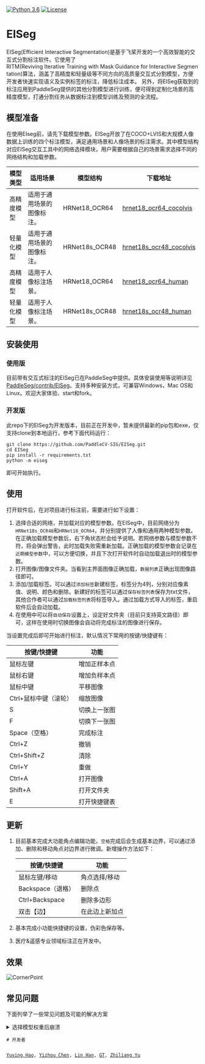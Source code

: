 [![Python 3.6](https://img.shields.io/badge/python-3.6+-blue.svg)](https://www.python.org/downloads/release/python-360/) [![License](https://img.shields.io/badge/license-Apache%202-blue.svg)](LICENSE)
<!-- [![GitHub release](https://img.shields.io/github/release/Naereen/StrapDown.js.svg)](https://github.com/PaddleCV-SIG/iseg/releases) -->

# EISeg

EISeg(Efficient Interactive Segmentation)是基于飞桨开发的一个高效智能的交互式分割标注软件。它使用了RITM(Reviving Iterative Training with Mask Guidance for Interactive Segmentation)算法，涵盖了高精度和轻量级等不同方向的高质量交互式分割模型，方便开发者快速实现语义及实例标签的标注，降低标注成本。 另外，将EISeg获取到的标注应用到PaddleSeg提供的其他分割模型进行训练，便可得到定制化场景的高精度模型，打通分割任务从数据标注到模型训练及预测的全流程。



## 模型准备

在使用EIseg前，请先下载模型参数。EISeg开放了在COCO+LVIS和大规模人像数据上训练的四个标注模型，满足通用场景和人像场景的标注需求。其中模型结构对应EISeg交互工具中的网络选择模块，用户需要根据自己的场景需求选择不同的网络结构和加载参数。

| 模型类型 | 适用场景 | 模型结构 | 下载地址|
| --- | --- | --- | ---|
| 高精度模型  | 适用于通用场景的图像标注。 |HRNet18_OCR64 | [hrnet18_ocr64_cocolvis](https://bj.bcebos.com/paddleseg/dygraph/interactive_segmentation/ritm/hrnet18_ocr64_cocolvis.pdparams) |
| 轻量化模型  | 适用于通用场景的图像标注。 |HRNet18s_OCR48 | [hrnet18s_ocr48_cocolvis](https://bj.bcebos.com/paddleseg/dygraph/interactive_segmentation/ritm/hrnet18s_ocr48_cocolvis.pdparams) |
| 高精度模型  | 适用于人像标注场景。 |HRNet18_OCR64 | [hrnet18_ocr64_human](https://bj.bcebos.com/paddleseg/dygraph/interactive_segmentation/ritm/hrnet18_ocr64_human.pdparams) |
| 轻量化模型  | 适用于人像标注场景。 |HRNet18s_OCR48 | [hrnet18s_ocr48_human](https://bj.bcebos.com/paddleseg/dygraph/interactive_segmentation/ritm/hrnet18s_ocr48_human.pdparams) |



## 安装使用

### 使用版

目前带有交互式标注的EISeg已在PaddleSeg中提供。具体安装使用等说明详见[PaddleSeg/contrib/EISeg](https://github.com/PaddlePaddle/PaddleSeg/tree/release/2.2/contrib/EISeg)。支持多种安装方式，可兼容Windows，Mac OS和Linux。欢迎大家体验、start和fork。

### 开发版

此repo下的EISeg为开发版本，目前正在开发中，暂未提供最新的pip包和exe，仅支持clone到本地运行，参考下面代码运行：

```shell
git clone https://github.com/PaddleCV-SIG/EISeg.git
cd EISeg
pip install -r requirements.txt
python -m eiseg
```
即可开始执行。



## 使用

打开软件后，在对项目进行标注前，需要进行如下设置：

1. 选择合适的网络，并加载对应的模型参数。在EISeg中，目前网络分为`HRNet18s_OCR48`和`HRNet18_OCR64`，并分别提供了人像和通用两种模型参数。在正确加载模型参数后，右下角状态栏会给予说明。若网络参数与模型参数不符，将会弹出警告，此时加载失败需重新加载。正确加载的模型参数会记录在`近期模型参数`中，可以方便切换，并且下次打开软件时自动加载退出时的模型参数。
2. 打开图像/图像文件夹。当看到主界面图像正确加载，`数据列表`正确出现图像路径即可。
3. 添加/加载标签。可以通过`添加标签`新建标签，标签分为4列，分别对应像素值、说明、颜色和删除。新建好的标签可以通过`保存标签列表`保存为txt文件，其他合作者可以通过`加载标签列表`将标签导入。通过加载方式导入的标签，重启软件后会自动加载。
4. 在使用中可以将`自动保存`设置上，设定好文件夹（目前只支持英文路径）即可，这样在使用时切换图像会自动将完成标注的图像进行保存。

当设置完成后即可开始进行标注，默认情况下常用的按键/快捷键有：

| 按键/快捷键           | 功能         |
| --------------------- | ------------ |
| 鼠标左键              | 增加正样本点 |
| 鼠标右键              | 增加负样本点 |
| 鼠标中键              | 平移图像     |
| Ctrl+鼠标中键（滚轮） | 缩放图像     |
| S                     | 切换上一张图 |
| F                     | 切换下一张图 |
| Space（空格）         | 完成标注     |
| Ctrl+Z                | 撤销         |
| Ctrl+Shift+Z          | 清除         |
| Ctrl+Y                | 重做         |
| Ctrl+A                | 打开图像     |
| Shift+A               | 打开文件夹   |
| E                     | 打开快捷键表 |



## 更新

1. 目前基本完成大功能角点编辑功能，`空格`完成后会生成基本边界，可以通过添加、删除和移动角点对边界进行微调。新增操作方法如下：

   | 按键/快捷键       | 功能           |
   | ----------------- | -------------- |
   | 鼠标左键/移动     | 角点选择/移动  |
   | Backspace（退格） | 删除点         |
   | Ctrl+Backspace    | 删除多边形     |
   | 双击【边】        | 在此边上新加点 |

   

2. 基本完成小功能快捷键的设置，伪彩色保存等。

3. 医疗&遥感专业领域标注正在开发中。

## 效果

![CornerPoint](https://user-images.githubusercontent.com/71769312/126030819-0ee2777c-47ec-46f2-a06a-b365d0dd07bf.gif)

## 常见问题

下面列举了一些常见问题及可能的解决方案

<details> <summary> 选择模型权重后崩溃</summary><pre><code>
提示：EISeg推理过程中使用CPU和GPU版本的Paddle体验差异不是很大，如果GPU版本安装遇到问题可以先使用CPU版本快速尝试。相关安装方法参见[官方安装教程](https://www.paddlepaddle.org.cn/)。
1. Paddle版本低：EISeg中需要Paddle版本为2.1.x，如果版本过低请升级Paddle版本。查看Paddle版本：
<code>python -c "import paddle; print(paddle.__version__)"</code>
升级Paddle：
<code># CPU版本
pip install --upgrade paddlepaddle
# GPU版本
pip install --upgrade paddlepaddle-gpu</code>
2. Paddle安装问题：GPU版本Paddle和Cuda之间版本需要对应，检查安装是否存在问题可以运行。
<code>python -c "import paddle; paddle.utils.run_check()"</code></pre></details>
# 开发者

[Yuying Hao](https://github.com/haoyuying), [Yizhou Chen](https://github.com/geoyee), [Lin Han](https://github.com/linhandev/), [GT](https://github.com/GT-ZhangAcer), [Zhiliang Yu](https://github.com/yzl19940819)

<!-- pip install 'git+https://github.com/openvinotoolkit/datumaro' -->
